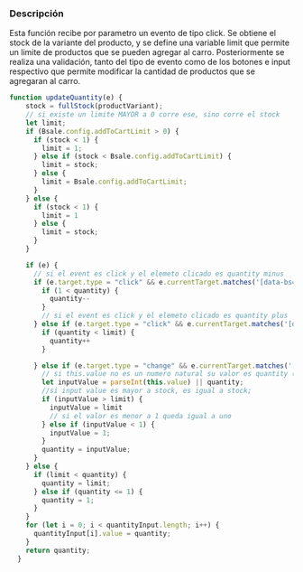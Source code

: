 ### Descripción

Esta función recibe por parametro un evento de tipo click. Se obtiene el stock de la variante del producto, y se define una variable limit que permite un limite de productos que se pueden agregar al carro. Posteriormente se realiza una validación, tanto del tipo de evento como de los botones e input respectivo que permite modificar la cantidad de productos que se agregaran al carro.

```js
function updateQuantity(e) {
    stock = fullStock(productVariant);
    // si existe un limite MAYOR a 0 corre ese, sino corre el stock
    let limit;
    if (Bsale.config.addToCartLimit > 0) {
      if (stock < 1) {
        limit = 1;
      } else if (stock < Bsale.config.addToCartLimit) {
        limit = stock;
      } else {
        limit = Bsale.config.addToCartLimit;
      }
    } else {
      if (stock < 1) {
        limit = 1
      } else {
        limit = stock;
      }
    }

    if (e) {
      // si el event es click y el elemeto clicado es quantity minus
      if (e.target.type = "click" && e.currentTarget.matches('[data-bs="product.quantity.minus"]')) {
        if (1 < quantity) {
          quantity--
        }
        // si el event es click y el elemeto clicado es quantity plus
      } else if (e.target.type = "click" && e.currentTarget.matches('[data-bs="product.quantity.plus"]')) {
        if (quantity < limit) {
          quantity++
        }

      } else if (e.target.type = "change" && e.currentTarget.matches('[data-bs="product.quantity"]')) {
        // si this.value no es un numero natural su valor es quantity (valor anterior)
        let inputValue = parseInt(this.value) || quantity;
        //si input value es mayor a stock, es igual a stock;
        if (inputValue > limit) {
          inputValue = limit
          // si el valor es menor a 1 queda igual a uno
        } else if (inputValue < 1) {
          inputValue = 1;
        }
        quantity = inputValue;
      }
    } else {
      if (limit < quantity) {
        quantity = limit;
      } else if (quantity <= 1) {
        quantity = 1;
      }
    }
    for (let i = 0; i < quantityInput.length; i++) {
      quantityInput[i].value = quantity;
    }
    return quantity;
  }
```